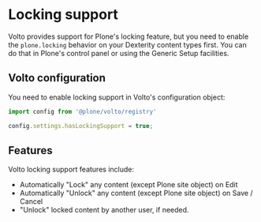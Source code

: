 # Locking support

Volto provides support for Plone's locking feature, but you need to enable the `plone.locking` behavior on your Dexterity content types first. You can do that in Plone's control panel or using the Generic Setup facilities.

## Volto configuration

You need to enable locking support in Volto's configuration object:

```js
import config from '@plone/volto/registry'

config.settings.hasLockingSupport = true;
```

## Features

Volto locking support features include:

- Automatically "Lock" any content (except Plone site object) on Edit
- Automatically "Unlock" any content (except Plone site object) on Save / Cancel
- "Unlock" locked content by another user, if needed.
